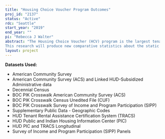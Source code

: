 ```yaml
---
title: "Housing Choice Voucher Program Outcomes"
proj_id: "2137"
status: "Active"
rdc: "Seattle"
start_year: "2019"
end_year: ""
pi: "Rebecca J Walter"
abstract: "The Housing Choice Voucher (HCV) program is the largest tenant-based rental housing subsidy in the nation. Prior research presents mixed evidence regarding the location outcomes for recipient households. This project seeks to identify the types of households, market conditions, and neighborhood composition that are more likely to promote mobility and access to high-opportunity neighborhoods for voucher recipients. It will extend past research on the HCV program to address these questions at a national scale and analyze temporal dynamics (such as conditions pre- and post-voucher receipt), a feature that is absent in the existing literature.
This research will produce new comparative statistics about the static and time-varying representation of voucher and non-voucher households according to neighborhood characteristics. For example, we will examine the characteristics of neighborhoods that see a relatively quick loss of HCV households within a short period of time. Further, this project will simulate outcome projections of the implementation of Small Area Fair Market Rents (SAFMRs), broadly and based on sociodemographic and market factors. By identifying the proportion of HCV households likely impacted by SAFMRs, and their probable characteristics, this research will offer timely insight into the efficacy of this approach to setting voucher standards. Additionally, this research will yield a variety of estimates describing voucher households and their residential mobility behavior based on recipient, household, housing unit, market, and other locational characteristics. "
layout: project
---
```


**Datasets Used:**

  - American Community Survey 
  - American Community Survey (ACS) and Linked HUD-Subsidized Administrative data 
  - Decennial Census 
  - BOC PIK Crosswalk American Community Survey (ACS) 
  - BOC PIK Crosswalk Census Unedited File (CUF) 
  - BOC PIK Crosswalk Survey of Income and Program Participation (SIPP) 
  - Supplementary Public Data - Geographic Codes 
  - HUD Tenant Rental Assistance Certification System (TRACS) 
  - HUD Public and Indian Housing Information Center (PIC) 
  - HUD PIC and TRACS Longitudinal 
  - Survey of Income and Program Participation (SIPP) Panels 

